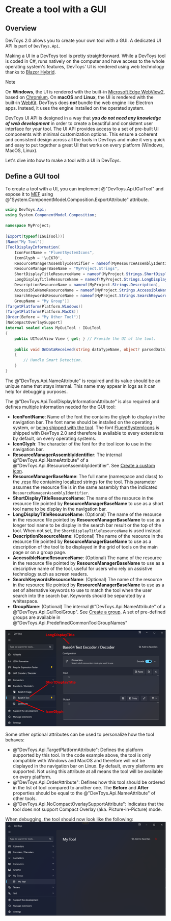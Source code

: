 # Create a tool with a GUI

## Overview

DevToys 2.0 allows you to create your own tool with a GUI. A dedicated UI API is part of `DevToys.Api`.

Making a UI in a DevToys tool is pretty straightforward. While a DevToys tool is coded in C#, runs natively on the computer and have access to the whole operating system's features, DevToys' UI is rendered using web technology thanks to [Blazor Hybrid](https://learn.microsoft.com/en-us/aspnet/core/blazor/hybrid).

>[!NOTE]
>On **Windows**, the UI is rendered with the built-in [Microsoft Edge WebView2](https://learn.microsoft.com/en-us/microsoft-edge/webview2/), based on [Chromium](https://www.chromium.org/Home/). On **macOS** and **Linux**, the UI is rendered with the built-in [WebKit](https://webkit.org/).
>DevToys does **_not_** bundle the web engine like Electron apps. Instead, it uses the engine installed on the operated system.

DevToys UI API is designed in a way that **_you do not need any knowledge of web development_** in order to create a beautiful and consistent user interface for your tool. The UI API provides access to a set of pre-built UI components with minimal customization options. This ensure a coherent and consistent design across all the tools in DevToys and make it very quick and easy to put together a great UI that works on every platform (Windows, MacOS, Linux).

Let's dive into how to make a tool with a UI in DevToys.

## Define a GUI tool

To create a tool with a UI, you can implement @"DevToys.Api.IGuiTool" and expose it to [MEF](https://learn.microsoft.com/en-us/dotnet/framework/mef/) using @"System.ComponentModel.Composition.ExportAttribute" attribute.

```csharp
using DevToys.Api;
using System.ComponentModel.Composition;

namespace MyProject;

[Export(typeof(IGuiTool))]
[Name("My Tool")]
[ToolDisplayInformation(
    IconFontName = "FluentSystemIcons",
    IconGlyph = '\uE670',
    ResourceManagerAssemblyIdentifier = nameof(MyResourceAssemblyIdentifier),
    ResourceManagerBaseName = "MyProject.Strings",
    ShortDisplayTitleResourceName = nameof(MyProject.Strings.ShortDisplayTitle),
    LongDisplayTitleResourceName = nameof(MyProject.Strings.LongDisplayTitle),
    DescriptionResourceName = nameof(MyProject.Strings.Description),
    AccessibleNameResourceName = nameof(MyProject.Strings.AccessibleName),
    SearchKeywordsResourceName = nameof(MyProject.Strings.SearchKeywords),
    GroupName = "My Group")]
[TargetPlatform(Platform.Windows)]
[TargetPlatform(Platform.MacOS)]
[Order(Before = "My Other Tool")]
[NoCompactOverlaySupport]
internal sealed class MyGuiTool : IGuiTool
{
    public UIToolView View { get; } // Provide the UI of the tool.

    public void OnDataReceived(string dataTypeName, object? parsedData)
    {
        // Handle Smart Detection.
    }
}
```

The @"DevToys.Api.NameAttribute" is required and its value should be an unique name that stays internal. This name may appear in logs as it can help for debugging purposes.

The @"DevToys.Api.ToolDisplayInformationAttribute" is also required and defines multiple information needed for the GUI tool:
- **IconFontName**: Name of the font the contains the glyph to display in the navigation bar. The font name should be installed on the operating system, or [being shipped with the tool](create-custom-icon.md). The font [FluentSystemIcons](https://github.com/microsoft/fluentui-system-icons) is shipped with DevToys 2.0 and therefore is available to every extensions by default, on every operating systems.
- **IconGlyph**: The character of the font for the tool icon to use in the navigation bar.
- **ResourceManagerAssemblyIdentifier**: The internal @"DevToys.Api.NameAttribute" of a @"DevToys.Api.IResourceAssemblyIdentifier". See [Create a custom icon](create-custom-icon.md).
- **ResourceManagerBaseName**: The full name (namespace and class) to the [.resx](https://learn.microsoft.com/en-us/dotnet/core/extensions/create-resource-files#resources-in-resx-files) file containing localized strings for the tool. This parameter assumes the resource file is in the same assembly than the indicated `ResourceManagerAssemblyIdentifier`.
- **ShortDisplayTitleResourceName**: The name of the resource in the resource file pointed by **ResourceManagerBaseName** to use as a short tool name to be display in the navigation bar.
- **LongDisplayTitleResourceName**: (Optional) The name of the resource in the resource file pointed by **ResourceManagerBaseName** to use as a longer tool name to be display in the search bar result or the top of the tool. When not set, the `ShortDisplayTitleResourceName` is used instead.
- **DescriptionResourceName**: (Optional) The name of the resource in the resource file pointed by **ResourceManagerBaseName** to use as a description of the tool to be displayed in the grid of tools on the main page or on a group page.
- **AccessibleNameResourceName**: (Optional) The name of the resource in the resource file pointed by **ResourceManagerBaseName** to use as a descriptive name of the tool, useful for users who rely on assistive technology such as screen readers.
- **SearchKeywordsResourceName**: (Optional) The name of the resource in the resource file pointed by **ResourceManagerBaseName** to use as a set of alternative keywords to use to match the tool when the user search into the search bar. Keywords should be separated by a whitespace.
- **GroupName**: (Optional) The internal @"DevToys.Api.NameAttribute" of a @"DevToys.Api.GuiToolGroup". See [Create a group](create-a-group.md).
  A set of pre-defined groups are available in @"DevToys.Api.PredefinedCommonToolGroupNames"

![DevToys - Location of LongDisplayTitle, ShortDisplayTitle and IconGlyph](assets/gui-tool-title-icon.png)

Some other optional attributes can be used to personalize how the tool behaves:
- @"DevToys.Api.TargetPlatformAttribute": Defines the platform supported by this tool. In the code example above, the tool is only compatible with Windows and MacOS and therefore will not be displayed in the navigation bar on Linux. By default, every platforms are supported. Not using this attribute at all means the tool will be available on every platform.
- @"DevToys.Api.OrderAttribute": Defines how this tool should be ordered in the list of tool compared to another one. The **Before** and **After** properties should be equal to the @"DevToys.Api.NameAttribute" of other tools.
- @"DevToys.Api.NoCompactOverlaySupportAttribute": Indicates that the tool does not support Compact Overlay (aka. Picture-in-Picture) mode.

When debugging, the tool should now look like the following:
![DevToys - My Tool selected](assets/empty-tool.png)